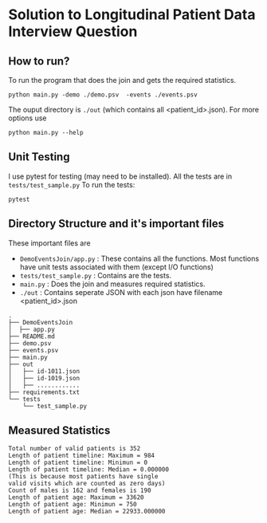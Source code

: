 # Solution to Longitudinal Patient Data Interview Question

## How to run?
To run the program that does the join and gets the required statistics.
```
python main.py -demo ./demo.psv  -events ./events.psv
```
The ouput directory is `./out` (which contains all <patient_id>.json). For more
options use
```
python main.py --help
```

## Unit Testing
I use pytest for testing (may need to be installed). All the tests are in
`tests/test_sample.py`
To run the tests:
```
pytest
```

## Directory Structure and it's important files
These important files are 
* `DemoEventsJoin/app.py` : These contains all the functions. Most functions have unit tests associated with them (except I/O functions)
* `tests/test_sample.py` : Contains are the tests.
* `main.py` : Does the join and measures required statistics.
* `./out` : Contains seperate JSON with each json have filename <patient_id>.json
```
.
├── DemoEventsJoin
│  ├── app.py
├── README.md
├── demo.psv
├── events.psv
├── main.py
├── out
│   ├── id-1011.json
│   ├── id-1019.json
│   ├── ............
├── requirements.txt
└── tests
    └── test_sample.py
```

## Measured Statistics
```
Total number of valid patients is 352
Length of patient timeline: Maximum = 984
Length of patient timeline: Minimun = 0
Length of patient timeline: Median = 0.000000 
(This is because most patients have single 
valid visits which are counted as zero days)
Count of males is 162 and females is 190
Length of patient age: Maximum = 33620
Length of patient age: Minimun = 750
Length of patient age: Median = 22933.000000
```


